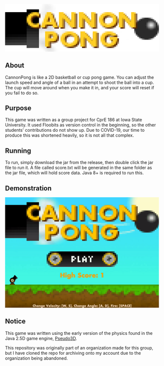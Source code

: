 ![CannonPong](resources/logo.png)

## About
CannonPong is like a 2D basketball or cup pong game. You can adjust the launch speed and angle of a ball in an attempt to shoot the ball into a cup. The cup will move around when you make it in, and your score will reset if you fail to do so.

## Purpose
This game was written as a group project for CprE 186 at Iowa State University. It used Floobits as version control in the beginning, so the other students' contributions do not show up. Due to COVID-19, our time to produce this was shortened heavily, so it is not all that complex.

## Running
To run, simply download the jar from the release, then double click the jar file to run it. A file called score.txt will be generated in the same folder as the jar file, which will hold score data. Java 8+ is required to run this.

## Demonstration
![Demonstration](demo.gif)

## Notice
This game was written using the early version of the physics found in the Java 2.5D game engine, [Pseudo3D](https://github.com/jeremynoesen/Pseudo3D).

This repository was originally part of an organization made for this group, but I have cloned the repo for archiving onto my account due to the organization being abandoned.

